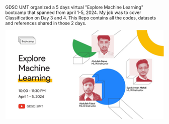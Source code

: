 GDSC UMT organized a 5 days virtual "Explore Machine Learning" bootcamp that spanned from april 1-5, 2024. My job was to cover Classification on Day 3 and 4.
This Repo contains all the codes, datasets and references shared in those 2 days.

![bootcamp's poster](poster.jpg)
